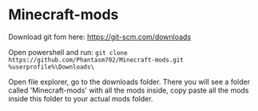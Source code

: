 # Minecraft-mods

Download git fom here: https://git-scm.com/downloads

Open powershell and run:
```git clone https://github.com/Phantasm702/Minecraft-mods.git %userprofile%\Downloads\```

Open file explorer, go to the downloads folder. There you will see a folder called 'Minecraft-mods' with all the mods inside, copy paste all the mods inside this folder to your actual mods folder.
